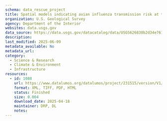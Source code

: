```yaml
---
schema: data_rescue_project 
title: Spatial models indicating avian influenza transmission risk at the interface of domestic poultry and wild birds in China
organization: U.S. Geological Survey
agency: Department of the Interior
websites: data.usgs.gov
data_source: https://data.usgs.gov/datacatalog/data/USGS626830b2d34e76103ccfd4f1
description: 
last_modified: 2025-06-09
metadata_available: No
metadata_url: 
category:
  - Science & Research 
  - Climate & Environment 
  - Infrastructure 
resources:
  - id: 1088
    url: https://www.datalumos.org/datalumos/project/231515/version/V1/view
    format: XML, TIFF, PDF, HTML
    status: Finished
    size: 0.004
    download_date: 2025-04-18
    maintainer: DRP, DL
    notes: 
---
```

